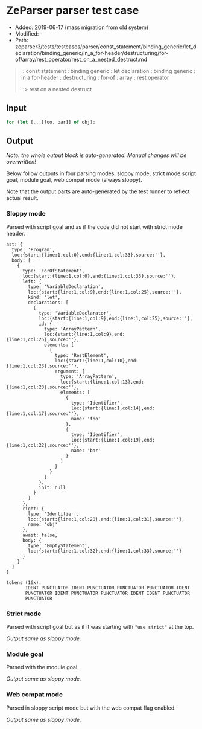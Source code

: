 # ZeParser parser test case

- Added: 2019-06-17 (mass migration from old system)
- Modified: -
- Path: zeparser3/tests/testcases/parser/const_statement/binding_generic/let_declaration/binding_generic/in_a_for-header/destructuring/for-of/array/rest_operator/rest_on_a_nested_destruct.md

> :: const statement : binding generic : let declaration : binding generic : in a for-header : destructuring : for-of : array : rest operator
>
> ::> rest on a nested destruct

## Input

`````js
for (let [...[foo, bar]] of obj);
`````

## Output

_Note: the whole output block is auto-generated. Manual changes will be overwritten!_

Below follow outputs in four parsing modes: sloppy mode, strict mode script goal, module goal, web compat mode (always sloppy).

Note that the output parts are auto-generated by the test runner to reflect actual result.

### Sloppy mode

Parsed with script goal and as if the code did not start with strict mode header.

`````
ast: {
  type: 'Program',
  loc:{start:{line:1,col:0},end:{line:1,col:33},source:''},
  body: [
    {
      type: 'ForOfStatement',
      loc:{start:{line:1,col:0},end:{line:1,col:33},source:''},
      left: {
        type: 'VariableDeclaration',
        loc:{start:{line:1,col:9},end:{line:1,col:25},source:''},
        kind: 'let',
        declarations: [
          {
            type: 'VariableDeclarator',
            loc:{start:{line:1,col:9},end:{line:1,col:25},source:''},
            id: {
              type: 'ArrayPattern',
              loc:{start:{line:1,col:9},end:{line:1,col:25},source:''},
              elements: [
                {
                  type: 'RestElement',
                  loc:{start:{line:1,col:10},end:{line:1,col:23},source:''},
                  argument: {
                    type: 'ArrayPattern',
                    loc:{start:{line:1,col:13},end:{line:1,col:23},source:''},
                    elements: [
                      {
                        type: 'Identifier',
                        loc:{start:{line:1,col:14},end:{line:1,col:17},source:''},
                        name: 'foo'
                      },
                      {
                        type: 'Identifier',
                        loc:{start:{line:1,col:19},end:{line:1,col:22},source:''},
                        name: 'bar'
                      }
                    ]
                  }
                }
              ]
            },
            init: null
          }
        ]
      },
      right: {
        type: 'Identifier',
        loc:{start:{line:1,col:28},end:{line:1,col:31},source:''},
        name: 'obj'
      },
      await: false,
      body: {
        type: 'EmptyStatement',
        loc:{start:{line:1,col:32},end:{line:1,col:33},source:''}
      }
    }
  ]
}

tokens (16x):
       IDENT PUNCTUATOR IDENT PUNCTUATOR PUNCTUATOR PUNCTUATOR IDENT
       PUNCTUATOR IDENT PUNCTUATOR PUNCTUATOR IDENT IDENT PUNCTUATOR
       PUNCTUATOR
`````

### Strict mode

Parsed with script goal but as if it was starting with `"use strict"` at the top.

_Output same as sloppy mode._

### Module goal

Parsed with the module goal.

_Output same as sloppy mode._

### Web compat mode

Parsed in sloppy script mode but with the web compat flag enabled.

_Output same as sloppy mode._
